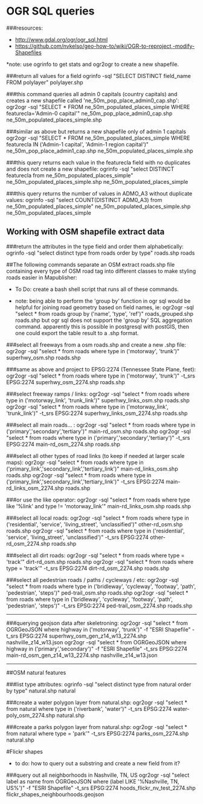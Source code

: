 OGR SQL queries
===============

###resources:
*  http://www.gdal.org/ogr/ogr_sql.html
*  https://github.com/nvkelso/geo-how-to/wiki/OGR-to-reproject,-modify-Shapefiles

*note: use ogrinfo to get stats and ogr2ogr to create a new shapefile.

###return all values for a field
ogrinfo -sql "SELECT DISTINCT field_name FROM polylayer" polylayer.shp

###this command queries all admin 0 capitals (country capitals) and creates a new shapefile called 'ne_50m_pop_place_admin0_cap.shp':
  ogr2ogr -sql "SELECT * FROM ne_50m_populated_places_simple WHERE featurecla='Admin-0 capital'"  ne_50m_pop_place_admin0_cap.shp ne_50m_populated_places_simple.shp

###similar as above but returns a new shapefile only of admin 1 capitals 
  ogr2ogr -sql "SELECT * FROM ne_50m_populated_places_simple WHERE featurecla IN ('Admin-1 capital', 'Admin-1 region capital')"  ne_50m_pop_place_admin1_cap.shp ne_50m_populated_places_simple.shp

###this query returns each value in the featurecla field with no duplicates and does not create a new shapefile:
  ogrinfo -sql "select DISTINCT featurecla from ne_50m_populated_places_simple"  ne_50m_populated_places_simple.shp ne_50m_populated_places_simple
  
###this query returns the number of values in ADMO_A3 without duplicate values:
  ogrinfo -sql "select COUNT(DISTINCT ADM0_A3) from ne_50m_populated_places_simple"  ne_50m_populated_places_simple.shp ne_50m_populated_places_simple
  

Working with OSM shapefile extract data
---------

###return the attributes in the type field and order them alphabetically:
ogrinfo -sql "select distinct type from roads order by type" roads.shp roads


##The following commands separate an OSM extract roads.shp file containing every type of OSM road tag into different classes to make styling roads easier in Mapublisher:

* To Do: create a bash shell script that runs all of these commands.

* note: being able to perform the 'group by' function in ogr sql would be helpful for joining road geometry based on field names,
         ie: ogr2ogr -sql "select * from roads group by ('name', 'type', 'ref')" roads_grouped.shp roads.shp 
         but ogr sql does not support the 'group by' SQL aggregation command.
         apparently this is possible in postgresql with postGIS, then one could export the table result to a .shp format.
  
###select all freeways from a osm roads.shp and create a new .shp file:
ogr2ogr -sql "select * from roads where type in ('motorway', 'trunk')"  superhwy_osm.shp roads.shp
    
###same as above and project to EPSG:2274 (Tennessee State Plane, feet):
ogr2ogr -sql "select * from roads where type in ('motorway', 'trunk')" -t_srs EPSG:2274 superhwy_osm_2274.shp roads.shp

###select freeway ramps / links:
ogr2ogr -sql "select * from roads where type in ('motorway_link', 'trunk_link')"  superhwy_links_osm.shp roads.shp
ogr2ogr -sql "select * from roads where type in ('motorway_link', 'trunk_link')"  -t_srs EPSG:2274 superhwy_links_osm_2274.shp roads.shp

###select all main roads... :
ogr2ogr -sql "select * from roads where type in ('primary','secondary','tertiary')"  main-rd_osm.shp roads.shp
ogr2ogr -sql "select * from roads where type in ('primary','secondary','tertiary')" -t_srs EPSG:2274 main-rd_osm_2274.shp roads.shp

###select all other types of road links (to keep if needed at larger scale maps):
ogr2ogr -sql "select * from roads where type in ('primary_link','secondary_link','tertiary_link')"  main-rd_links_osm.shp roads.shp 
ogr2ogr -sql "select * from roads where type in ('primary_link','secondary_link','tertiary_link')" -t_srs EPSG:2274 main-rd_links_osm_2274.shp roads.shp

###or use the like operator:
   ogr2ogr -sql "select * from roads where type like '%link' and type != 'motorway_link'" main-rd_links_osm.shp roads.shp 

###select all local roads:
ogr2ogr -sql "select * from roads where type in ('residential', 'service', 'living_street', 'unclassified')"  other-rd_osm.shp roads.shp 
ogr2ogr -sql "select * from roads where type in ('residential', 'service', 'living_street', 'unclassified')" -t_srs EPSG:2274 other-rd_osm_2274.shp roads.shp 

###select all dirt roads:
ogr2ogr -sql "select * from roads where type = 'track'"  dirt-rd_osm.shp roads.shp
ogr2ogr -sql "select * from roads where type = 'track'" -t_srs EPSG:2274 dirt-rd_osm_2274.shp roads.shp 

###select all pedestrian roads / paths / cycleways / etc:
ogr2ogr -sql "select * from roads where type in ('bridleway', 'cycleway', 'footway', 'path', 'pedestrian', 'steps')"  ped-trail_osm.shp roads.shp 
ogr2ogr -sql "select * from roads where type in ('bridleway', 'cycleway', 'footway', 'path', 'pedestrian', 'steps')" -t_srs EPSG:2274 ped-trail_osm_2274.shp roads.shp 

------------

###querying geojson data after skeletroning:
ogr2ogr -sql "select * from OGRGeoJSON where highway in ('motorway', 'trunk')" -f "ESRI Shapefile" -t_srs EPSG:2274 superhwy_osm_gen_z14_w13_2274.shp nashville_z14_w13.json
ogr2ogr -sql "select * from OGRGeoJSON where highway in ('primary','secondary')" -f "ESRI Shapefile" -t_srs EPSG:2274 main-rd_osm_gen_z14_w13_2274.shp nashville_z14_w13.json


*************************************
##OSM natural features

###list type attributes:
ogrinfo -sql "select distinct type from natural order by type" natural.shp natural

###create a water polygon layer from natural.shp:
ogr2ogr -sql "select * from natural where type in ('riverbank', 'water')" -t_srs EPSG:2274 water-poly_osm_2274.shp natural.shp 

###create a parks polygon layer from natural.shp:
ogr2ogr -sql "select * from natural where type = 'park'" -t_srs EPSG:2274 parks_osm_2274.shp natural.shp 

#Flickr shapes
* to do: how to query out a substring and create a new field from it?

###query out all neighborhoods in Nashville, TN, US
ogr2ogr -sql "select label as name from OGRGeoJSON where (label LIKE '%Nashville, TN, US%')" -f "ESRI Shapefile" -t_srs EPSG:2274 hoods_flickr_nv_test_2274.shp flickr_shapes_neighbourhoods.geojson 
